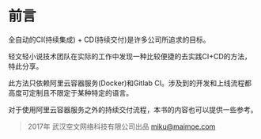 # 前言

全自动的CI(持续集成) + CD(持续交付)是许多公司所追求的目标。

轻文轻小说技术团队在实际的工作中发现一种比较便捷的去实践CI+CD的方法，特此分享。

此方法只依赖阿里云容器服务(Docker)和Gitlab CI。涉及到的开发和上线流程都高度可定制且不限定于某种特定的语言。

对于使用阿里云容器服务之外的持续交付流程，本书的内容也可以提供一些参考。

> 2017年 武汉空文网络科技有限公司出品 miku@maimoe.com
